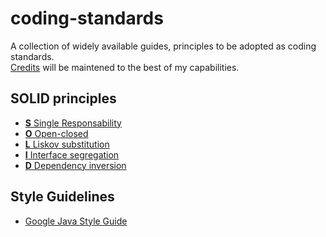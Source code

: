# coding-standards

A collection of widely available guides, principles to be adopted as coding standards.  
[Credits](credits.md) will be maintened to the best of my capabilities.

## SOLID principles

* [**S** Single Responsability](solid/1-single-responsibility.md)
* [**O** Open-closed](solid/2-open-closed.md)
* [**L** Liskov substitution](solid/3-liskov-substitution.md)
* [**I** Interface segregation](solid/4-interface-segregation.md)
* [**D** Dependency inversion](solid/5-dependency-inversion.md)

## Style Guidelines

* [Google Java Style Guide](https://htmlpreview.github.io/?https://github.com/GioF71/coding-standards/blob/master/style/google/javaguide.html)
